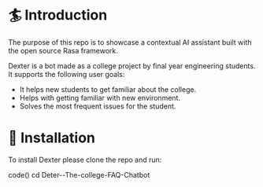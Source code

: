# 🏄 Introduction #
The purpose of this repo is to showcase a contextual AI assistant built with the open source Rasa framework.

Dexter is a bot made as a college project by final year engineering students. It supports the following user goals:

- It helps new students to get familiar about the college.
- Helps with getting familiar with new environment.
- Solves the most frequent issues for the student.

# 👷‍ Installation #
To install Dexter please clone the repo and run:

code() cd Deter--The-college-FAQ-Chatbot
